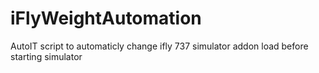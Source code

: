 # iFlyWeightAutomation
AutoIT script to automaticly change ifly 737 simulator addon load before starting simulator
